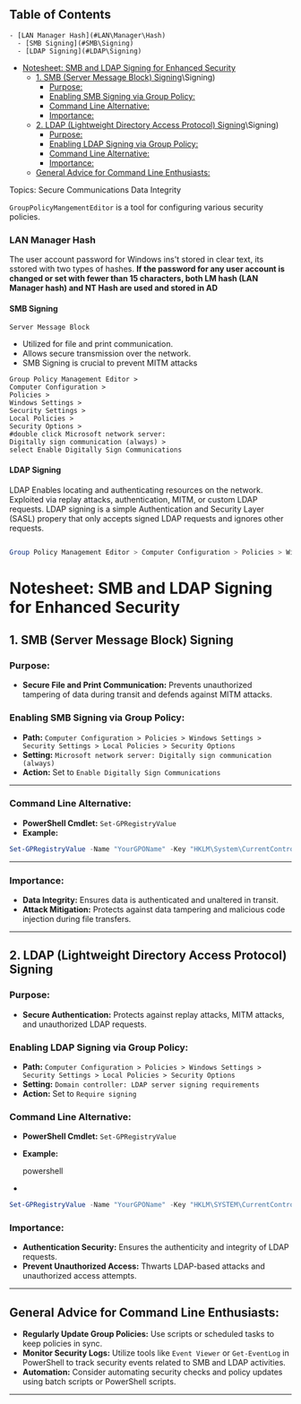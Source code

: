 ## Table of Contents

    - [LAN Manager Hash](#LAN\Manager\Hash)
      - [SMB Signing](#SMB\Signing)
      - [LDAP Signing](#LDAP\Signing)
- [Notesheet: SMB and LDAP Signing for Enhanced Security](#notesheet:\smb\and\ldap\signing\for\enhanced\security)
  - [1. SMB (Server Message Block) Signing](#1.\SMB\(Server\Message\Block)\Signing)
    - [Purpose:](#Purpose:)
    - [Enabling SMB Signing via Group Policy:](#Enabling\SMB\Signing\via\Group\Policy:)
    - [Command Line Alternative:](#Command\Line\Alternative:)
    - [Importance:](#Importance:)
  - [2. LDAP (Lightweight Directory Access Protocol) Signing](#2.\LDAP\(Lightweight\Directory\Access\Protocol)\Signing)
    - [Purpose:](#Purpose:)
    - [Enabling LDAP Signing via Group Policy:](#Enabling\LDAP\Signing\via\Group\Policy:)
    - [Command Line Alternative:](#Command\Line\Alternative:)
    - [Importance:](#Importance:)
  - [General Advice for Command Line Enthusiasts:](#General\Advice\for\Command\Line\Enthusiasts:)



Topics:
Secure Communications
Data Integrity


`GroupPolicyMangementEditor` is a tool for configuring various security policies.

### LAN Manager Hash
The user account password for Windows ins't stored in clear text, its sstored with two types of hashes.
**If the password for any user account is changed or set with fewer than 15 characters, both LM hash (LAN Manager hash) and NT Hash are used and stored in AD**


#### SMB Signing
	Server Message Block
- Utilized for file and print communication. 
- Allows secure transmission over the network. 
- SMB Signing is crucial to prevent MITM attacks
```
Group Policy Management Editor >
Computer Configuration > 
Policies > 
Windows Settings > 
Security Settings > 
Local Policies > 
Security Options > 
#double click Microsoft network server:
Digitally sign communication (always) >
select Enable Digitally Sign Communications
```

#### LDAP Signing
LDAP Enables locating and authenticating resources on the network. Exploited via replay attacks, authentication, MITM, or custom LDAP requests. LDAP signing is a simple Authentication and Security Layer (SASL) propery that only accepts signed LDAP requests and ignores other requests.
```powershell

Group Policy Management Editor > Computer Configuration > Policies > Windows Settings > Security Settings > Local Policies > Security Options > Domain controller: LDAP server signing requirements > select Require signing from the dropdown
```


# Notesheet: SMB and LDAP Signing for Enhanced Security

## 1. SMB (Server Message Block) Signing

### Purpose:

- **Secure File and Print Communication:** Prevents unauthorized tampering of data during transit and defends against MITM attacks.

### Enabling SMB Signing via Group Policy:
- **Path:** `Computer Configuration > Policies > Windows Settings > Security Settings > Local Policies > Security Options`
- **Setting:** `Microsoft network server: Digitally sign communication (always)`
- **Action:** Set to `Enable Digitally Sign Communications`
___
### Command Line Alternative:
- **PowerShell Cmdlet:** `Set-GPRegistryValue`
- **Example:**
```powershell
Set-GPRegistryValue -Name "YourGPOName" -Key "HKLM\System\CurrentControlSet\Services\LanmanServer\Parameters" -ValueName "RequireSecuritySignature" -Type DWORD -Value 2
```
___
### Importance:

- **Data Integrity:** Ensures data is authenticated and unaltered in transit.
- **Attack Mitigation:** Protects against data tampering and malicious code injection during file transfers.

---

## 2. LDAP (Lightweight Directory Access Protocol) Signing

### Purpose:

- **Secure Authentication:** Protects against replay attacks, MITM attacks, and unauthorized LDAP requests.

### Enabling LDAP Signing via Group Policy:

- **Path:** `Computer Configuration > Policies > Windows Settings > Security Settings > Local Policies > Security Options`
- **Setting:** `Domain controller: LDAP server signing requirements`
- **Action:** Set to `Require signing`

### Command Line Alternative:

- **PowerShell Cmdlet:** `Set-GPRegistryValue`
- **Example:**
    
    powershell
    

- ```
```powershell
Set-GPRegistryValue -Name "YourGPOName" -Key "HKLM\SYSTEM\CurrentControlSet\Services\NTDS\Parameters" -ValueName "LDAPServerIntegrity" -Type DWORD -Value 2
```
### Importance:
- **Authentication Security:** Ensures the authenticity and integrity of LDAP requests.
- **Prevent Unauthorized Access:** Thwarts LDAP-based attacks and unauthorized access attempts.

---

## General Advice for Command Line Enthusiasts:

- **Regularly Update Group Policies:** Use scripts or scheduled tasks to keep policies in sync.
- **Monitor Security Logs:** Utilize tools like `Event Viewer` or `Get-EventLog` in PowerShell to track security events related to SMB and LDAP activities.
- **Automation:** Consider automating security checks and policy updates using batch scripts or PowerShell scripts.

---